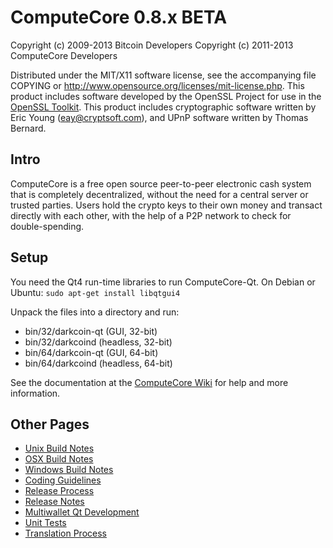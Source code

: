 ComputeCore 0.8.x BETA
====================

Copyright (c) 2009-2013 Bitcoin Developers
Copyright (c) 2011-2013 ComputeCore Developers

Distributed under the MIT/X11 software license, see the accompanying
file COPYING or http://www.opensource.org/licenses/mit-license.php.
This product includes software developed by the OpenSSL Project for use in the [OpenSSL Toolkit](http://www.openssl.org/). This product includes
cryptographic software written by Eric Young ([eay@cryptsoft.com](mailto:eay@cryptsoft.com)), and UPnP software written by Thomas Bernard.


Intro
---------------------
ComputeCore is a free open source peer-to-peer electronic cash system that is
completely decentralized, without the need for a central server or trusted
parties.  Users hold the crypto keys to their own money and transact directly
with each other, with the help of a P2P network to check for double-spending.


Setup
---------------------
You need the Qt4 run-time libraries to run ComputeCore-Qt. On Debian or Ubuntu:
	`sudo apt-get install libqtgui4`

Unpack the files into a directory and run:

- bin/32/darkcoin-qt (GUI, 32-bit)
- bin/32/darkcoind (headless, 32-bit)
- bin/64/darkcoin-qt (GUI, 64-bit)
- bin/64/darkcoind (headless, 64-bit)

See the documentation at the [ComputeCore Wiki](http://darkcoin.info)
for help and more information.


Other Pages
---------------------
- [Unix Build Notes](build-unix.md)
- [OSX Build Notes](build-osx.md)
- [Windows Build Notes](build-msw.md)
- [Coding Guidelines](coding.md)
- [Release Process](release-process.md)
- [Release Notes](release-notes.md)
- [Multiwallet Qt Development](multiwallet-qt.md)
- [Unit Tests](unit-tests.md)
- [Translation Process](translation_process.md)
